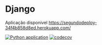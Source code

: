 # Django

Aplicação disponivel https://segundodeploy-34f4b858d8ed.herokuapp.com/

[![Python application](https://github.com/gustavodsantos/Django/actions/workflows/django_ci.yml/badge.svg)](https://github.com/gustavodsantos/Django/actions/workflows/django_ci.yml)
[![codecov](https://codecov.io/gh/gustavodsantos/Django/graph/badge.svg?token=VTHSEVECEZ)](https://codecov.io/gh/gustavodsantos/Django)
